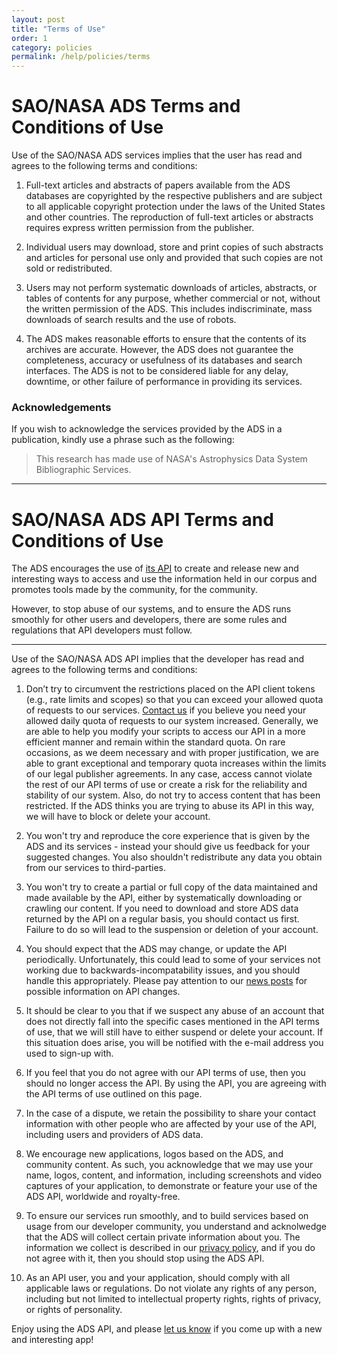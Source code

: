 ```yaml
---
layout: post
title: "Terms of Use"
order: 1
category: policies
permalink: /help/policies/terms
---
```


# SAO/NASA ADS Terms and Conditions of Use

Use of the SAO/NASA ADS services implies that the user has read and agrees to the following terms and conditions:

1. Full-text articles and abstracts of papers available from the ADS databases are copyrighted by the respective publishers and are subject to all applicable copyright protection under the laws of the United States and other countries. The reproduction of full-text articles or abstracts requires express written permission from the publisher.

2. Individual users may download, store and print copies of such abstracts and articles for personal use only and provided that such copies are not sold or redistributed.

3. Users may not perform systematic downloads of articles, abstracts, or tables of contents for any purpose, whether commercial or not, without the written permission of the ADS. This includes indiscriminate, mass downloads of search results and the use of robots.

4. The ADS makes reasonable efforts to ensure that the contents of its archives are accurate. However, the ADS does not guarantee the completeness, accuracy or usefulness of its databases and search interfaces. The ADS is not to be considered liable for any delay, downtime, or other failure of performance in providing its services.

### Acknowledgements

If you wish to acknowledge the services provided by the ADS in a publication, kindly use a phrase such as the following:

> This research has made use of NASA's Astrophysics Data System Bibliographic Services.

<hr>

# SAO/NASA ADS API Terms and Conditions of Use

The ADS encourages the use of [its API](../api) to create and release new and interesting ways to access and use the information held in our  corpus and promotes tools made by the community, for the community.

However, to stop abuse of our systems, and to ensure the ADS runs smoothly for other users and developers, there are some rules and regulations that API developers must follow.

<hr>

Use of the SAO/NASA ADS API implies that the developer has read and agrees to the following terms and conditions:

  1. Don’t try to circumvent the restrictions placed on the API client tokens (e.g., rate limits and scopes) so that you can exceed your allowed quota of requests to our services. [Contact us](mailto:adshelp@cfa.harvard.edu) if you believe you need your allowed daily quota of requests to our system increased. Generally, we are able to help you modify your scripts to access our API in a more efficient manner and remain within the standard quota. On rare occasions, as we deem necessary and with proper justification, we are able to grant exceptional and temporary quota increases within the limits of our legal publisher agreements. In any case, access cannot violate the rest of our API terms of use or create a risk for the reliability and stability of our system. Also, do not try to access content that has been restricted. If the ADS thinks you are trying to abuse its API in this way, we will have to block or delete your account.

  2. You won't try and reproduce the core experience that is given by the ADS and its services - instead your should give us feedback for your suggested changes. You also shouldn't redistribute any data you obtain from our services to third-parties.

  3. You won't try to create a partial or full copy of the data maintained and made available by the API, either by systematically downloading or crawling our content. If you need to download and store ADS data returned by the API on a regular basis, you should contact us first.  Failure to do so will lead to the suspension or deletion of your account.

  4. You should expect that the ADS may change, or update the API periodically. Unfortunately, this could lead to some of your services not working due to backwards-incompatability issues, and you should handle this appropriately. Please pay attention to our [news posts](../../blog/) for possible information on API changes.

  5. It should be clear to you that if we suspect any abuse of an account that does not directly fall into the specific cases mentioned in the API terms of use, that we will still have to either suspend or delete your account. If this situation does arise, you will be notified with the e-mail address you used to sign-up with.

  6. If you feel that you do not agree with our API terms of use, then you should no longer access the API. By using the API, you are agreeing with the API terms of use outlined on this page.

  7. In the case of a dispute, we retain the possibility to share your contact information with other people who are affected by your use of the API, including users and providers of ADS data.

  8. We encourage new applications, logos based on the ADS, and community content. As such, you acknowledge that we may use your name, logos, content, and information, including screenshots and video captures of your application, to demonstrate or feature your use of the ADS API, worldwide and royalty-free.

  9. To ensure our services run smoothly, and to build services based on usage from our developer community, you understand and acknolwedge that the ADS will collect certain private information about you. The information we collect is described in our [privacy policy](../../help/privacy/), and if you do not agree with it, then you should stop using the ADS API.

  10. As an API user, you and your application, should comply with all applicable laws or regulations. Do not violate any rights of any person, including but not limited to intellectual property rights, rights of privacy, or rights of personality.

Enjoy using the ADS API, and please [let us know](mailto:adshelp@cfa.harvard.edu) if you come up with a new and interesting app!
